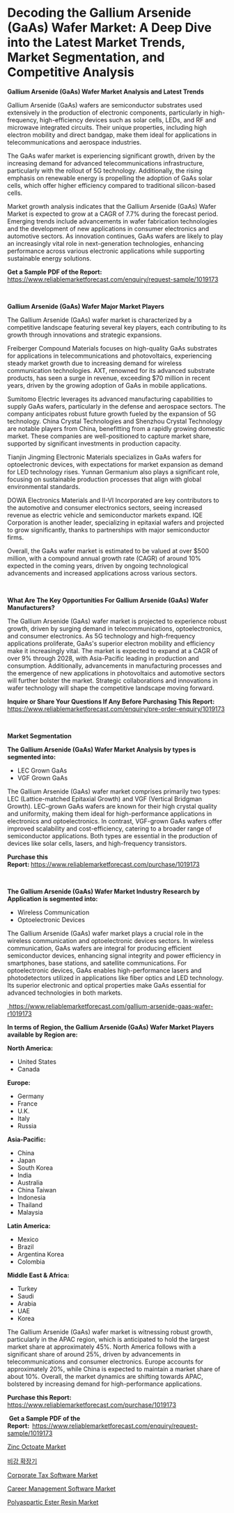 <p><h1>Decoding the Gallium Arsenide (GaAs) Wafer Market: A Deep Dive into the Latest Market Trends, Market Segmentation, and Competitive Analysis</h1></p><p><strong>Gallium Arsenide (GaAs) Wafer Market Analysis and Latest Trends</strong></p>
<p><p>Gallium Arsenide (GaAs) wafers are semiconductor substrates used extensively in the production of electronic components, particularly in high-frequency, high-efficiency devices such as solar cells, LEDs, and RF and microwave integrated circuits. Their unique properties, including high electron mobility and direct bandgap, make them ideal for applications in telecommunications and aerospace industries.</p><p>The GaAs wafer market is experiencing significant growth, driven by the increasing demand for advanced telecommunications infrastructure, particularly with the rollout of 5G technology. Additionally, the rising emphasis on renewable energy is propelling the adoption of GaAs solar cells, which offer higher efficiency compared to traditional silicon-based cells.</p><p>Market growth analysis indicates that the Gallium Arsenide (GaAs) Wafer Market is expected to grow at a CAGR of 7.7% during the forecast period. Emerging trends include advancements in wafer fabrication technologies and the development of new applications in consumer electronics and automotive sectors. As innovation continues, GaAs wafers are likely to play an increasingly vital role in next-generation technologies, enhancing performance across various electronic applications while supporting sustainable energy solutions.</p></p>
<p><strong>Get a Sample PDF of the Report:&nbsp;</strong> <a href="https://www.reliablemarketforecast.com/enquiry/request-sample/1019173">https://www.reliablemarketforecast.com/enquiry/request-sample/1019173</a></p>
<p>&nbsp;</p>
<p><strong>Gallium Arsenide (GaAs) Wafer Major Market Players</strong></p>
<p><p>The Gallium Arsenide (GaAs) wafer market is characterized by a competitive landscape featuring several key players, each contributing to its growth through innovations and strategic expansions. </p><p>Freiberger Compound Materials focuses on high-quality GaAs substrates for applications in telecommunications and photovoltaics, experiencing steady market growth due to increasing demand for wireless communication technologies. AXT, renowned for its advanced substrate products, has seen a surge in revenue, exceeding $70 million in recent years, driven by the growing adoption of GaAs in mobile applications.</p><p>Sumitomo Electric leverages its advanced manufacturing capabilities to supply GaAs wafers, particularly in the defense and aerospace sectors. The company anticipates robust future growth fueled by the expansion of 5G technology. China Crystal Technologies and Shenzhou Crystal Technology are notable players from China, benefitting from a rapidly growing domestic market. These companies are well-positioned to capture market share, supported by significant investments in production capacity.</p><p>Tianjin Jingming Electronic Materials specializes in GaAs wafers for optoelectronic devices, with expectations for market expansion as demand for LED technology rises. Yunnan Germanium also plays a significant role, focusing on sustainable production processes that align with global environmental standards.</p><p>DOWA Electronics Materials and II-VI Incorporated are key contributors to the automotive and consumer electronics sectors, seeing increased revenue as electric vehicle and semiconductor markets expand. IQE Corporation is another leader, specializing in epitaxial wafers and projected to grow significantly, thanks to partnerships with major semiconductor firms.</p><p>Overall, the GaAs wafer market is estimated to be valued at over $500 million, with a compound annual growth rate (CAGR) of around 10% expected in the coming years, driven by ongoing technological advancements and increased applications across various sectors.</p></p>
<p>&nbsp;</p>
<p><strong>What Are The Key Opportunities For Gallium Arsenide (GaAs) Wafer Manufacturers?</strong></p>
<p><p>The Gallium Arsenide (GaAs) wafer market is projected to experience robust growth, driven by surging demand in telecommunications, optoelectronics, and consumer electronics. As 5G technology and high-frequency applications proliferate, GaAs's superior electron mobility and efficiency make it increasingly vital. The market is expected to expand at a CAGR of over 9% through 2028, with Asia-Pacific leading in production and consumption. Additionally, advancements in manufacturing processes and the emergence of new applications in photovoltaics and automotive sectors will further bolster the market. Strategic collaborations and innovations in wafer technology will shape the competitive landscape moving forward.</p></p>
<p><strong>Inquire or Share Your Questions If Any Before Purchasing This Report:</strong> <a href="https://www.reliablemarketforecast.com/enquiry/pre-order-enquiry/1019173">https://www.reliablemarketforecast.com/enquiry/pre-order-enquiry/1019173</a></p>
<p>&nbsp;</p>
<p><strong>Market Segmentation</strong></p>
<p><strong>The Gallium Arsenide (GaAs) Wafer Market Analysis by types is segmented into:</strong></p>
<p><ul><li>LEC Grown GaAs</li><li>VGF Grown GaAs</li></ul></p>
<p><p>The Gallium Arsenide (GaAs) wafer market comprises primarily two types: LEC (Lattice-matched Epitaxial Growth) and VGF (Vertical Bridgman Growth). LEC-grown GaAs wafers are known for their high crystal quality and uniformity, making them ideal for high-performance applications in electronics and optoelectronics. In contrast, VGF-grown GaAs wafers offer improved scalability and cost-efficiency, catering to a broader range of semiconductor applications. Both types are essential in the production of devices like solar cells, lasers, and high-frequency transistors.</p></p>
<p><strong>Purchase this Report:&nbsp;</strong><a href="https://www.reliablemarketforecast.com/purchase/1019173">https://www.reliablemarketforecast.com/purchase/1019173</a></p>
<p>&nbsp;</p>
<p><strong>The Gallium Arsenide (GaAs) Wafer Market Industry Research by Application is segmented into:</strong></p>
<p><ul><li>Wireless Communication</li><li>Optoelectronic Devices</li></ul></p>
<p><p>The Gallium Arsenide (GaAs) wafer market plays a crucial role in the wireless communication and optoelectronic devices sectors. In wireless communication, GaAs wafers are integral for producing efficient semiconductor devices, enhancing signal integrity and power efficiency in smartphones, base stations, and satellite communications. For optoelectronic devices, GaAs enables high-performance lasers and photodetectors utilized in applications like fiber optics and LED technology. Its superior electronic and optical properties make GaAs essential for advanced technologies in both markets.</p></p>
<p><a href="https://www.reliablemarketforecast.com/gallium-arsenide-gaas-wafer-r1019173">&nbsp;https://www.reliablemarketforecast.com/gallium-arsenide-gaas-wafer-r1019173</a></p>
<p><strong>In terms of Region, the Gallium Arsenide (GaAs) Wafer Market Players available by Region are:</strong></p>
<p>
    <p> <strong> North America: </strong>
        <ul>
            <li>United States</li>
            <li>Canada</li>
        </ul>
        </p> 
    <p> <strong> Europe: </strong>
        <ul>
            <li>Germany</li>
            <li>France</li>
            <li>U.K.</li>
            <li>Italy</li>
            <li>Russia</li>
        </ul>
        </p> 
    <p> <strong> Asia-Pacific: </strong>
        <ul>
            <li>China</li>
            <li>Japan</li>
            <li>South Korea</li>
            <li>India</li>
            <li>Australia</li>
            <li>China Taiwan</li>
            <li>Indonesia</li>
            <li>Thailand</li>
            <li>Malaysia</li>
        </ul>
        </p> 
    <p> <strong> Latin America: </strong>
        <ul>
            <li>Mexico</li>
            <li>Brazil</li>
            <li>Argentina Korea</li>
            <li>Colombia</li>
        </ul>
        </p> 
    <p> <strong> Middle East & Africa: </strong>
        <ul>
            <li>Turkey</li>
            <li>Saudi</li>
            <li>Arabia</li>
            <li>UAE</li>
            <li>Korea</li>
        </ul>
    </p>
    </p>
<p><p>The Gallium Arsenide (GaAs) wafer market is witnessing robust growth, particularly in the APAC region, which is anticipated to hold the largest market share at approximately 45%. North America follows with a significant share of around 25%, driven by advancements in telecommunications and consumer electronics. Europe accounts for approximately 20%, while China is expected to maintain a market share of about 10%. Overall, the market dynamics are shifting towards APAC, bolstered by increasing demand for high-performance applications.</p></p>
<p><strong>Purchase this Report: </strong><a href="https://www.reliablemarketforecast.com/purchase/1019173">https://www.reliablemarketforecast.com/purchase/1019173</a></p>
<p>&nbsp;<strong>Get a Sample PDF of the Report:&nbsp;&nbsp;</strong><a href="https://www.reliablemarketforecast.com/enquiry/request-sample/1019173">https://www.reliablemarketforecast.com/enquiry/request-sample/1019173</a></p>
<p><strong></strong></p>
<p><p><a href="https://issuu.com/reportprime-2/docs/zinc-octoate-market-size-2030.pptx_e86c222dc5aa9f">Zinc Octoate Market</a></p><p><a href="https://medium.com/@aaronherman07/nasal-dilators-market-%EC%9D%98-%EA%B8%80%EB%A1%9C%EB%B2%8C-%EC%8B%9C%EC%9E%A5-%EA%B0%9C%EC%9A%94%EB%8A%94-%EC%A0%84-%EC%84%B8%EA%B3%84-%EB%B0%8F-%EC%A3%BC%EC%9A%94-%EC%8B%9C%EC%9E%A5%EC%9D%98-%EC%82%B0%EC%97%85%EC%97%90-%EC%98%81%ED%96%A5%EC%9D%84-%EB%AF%B8%EC%B9%98%EB%8A%94-%EC%A3%BC%EC%9A%94-%ED%8A%B8%EB%A0%8C%EB%93%9C%EC%97%90-%EB%8C%80%ED%95%9C-%EB%8F%85%ED%8A%B9%ED%95%9C-%EA%B4%80%EC%A0%90%EC%9D%84-%EC%A0%9C%EA%B3%B5%ED%95%A9%EB%8B%88%EB%8B%A4-82c2aa2a9b00">비강 확장기</a></p><p><a href="https://www.linkedin.com/pulse/corporate-tax-software-market-trends-strategic-insights-vkove?trackingId=l2eLH3hHSV%2B1ACJPKUnS8w%3D%3D">Corporate Tax Software Market</a></p><p><a href="https://www.linkedin.com/pulse/emerging-opportunities-challenges-global-career-management-bnule?trackingId=iVjcLnR%2FSL%2B80PjeQRRQEQ%3D%3D">Career Management Software Market</a></p><p><a href="https://medium.com/@jakobeblake56/the-polyaspartic-ester-resin-market-is-anticipated-to-experience-significant-growth-with-a-3a25ad250b58">Polyaspartic Ester Resin Market</a></p></p>